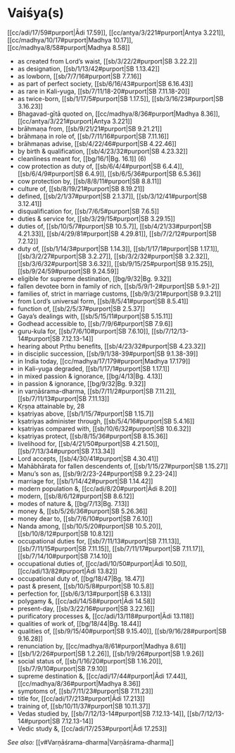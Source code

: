 # Vaiśya(s)

[[cc/adi/17/59#purport|Ādi 17.59]], [[cc/antya/3/221#purport|Antya 3.221]], [[cc/madhya/10/17#purport|Madhya 10.17]], [[cc/madhya/8/58#purport|Madhya 8.58]]

* as created from Lord’s waist, [[sb/3/22/2#purport|SB 3.22.2]]
* as designation, [[sb/1/13/42#purport|SB 1.13.42]]
* as lowborn, [[sb/7/7/16#purport|SB 7.7.16]]
* as part of perfect society, [[sb/6/16/43#purport|SB 6.16.43]]
* as rare in Kali-yuga, [[sb/7/11/18-20#purport|SB 7.11.18-20]]
* as twice-born, [[sb/1/17/5#purport|SB 1.17.5]], [[sb/3/16/23#purport|SB 3.16.23]]
* Bhagavad-gītā quoted on, [[cc/madhya/8/36#purport|Madhya 8.36]], [[cc/antya/3/221#purport|Antya 3.221]]
* brāhmaṇa from, [[sb/9/21/21#purport|SB 9.21.21]]
* brāhmaṇa in role of, [[sb/7/11/16#purport|SB 7.11.16]]
* brāhmaṇas advise, [[sb/4/22/46#purport|SB 4.22.46]]
* by birth & qualification, [[sb/4/23/32#purport|SB 4.23.32]]
* cleanliness meant for, [[bg/16/1|Bg. 16.1]] (6)
* cow protection as duty of, [[sb/6/4/4#purport|SB 6.4.4]], [[sb/6/4/9#purport|SB 6.4.9]], [[sb/6/5/36#purport|SB 6.5.36]]
* cow protection by, [[sb/8/8/11#purport|SB 8.8.11]]
* culture of, [[sb/8/19/21#purport|SB 8.19.21]]
* defined, [[sb/2/1/37#purport|SB 2.1.37]], [[sb/3/12/41#purport|SB 3.12.41]]
* disqualification for, [[sb/7/6/5#purport|SB 7.6.5]]
* duties & service for, [[sb/3/29/15#purport|SB 3.29.15]]
* duties of, [[sb/10/5/7#purport|SB 10.5.7]], [[sb/4/21/33#purport|SB 4.21.33]], [[sb/4/29/81#purport|SB 4.29.81]], [[sb/7/2/12#purport|SB 7.2.12]]
* duty of, [[sb/1/14/3#purport|SB 1.14.3]], [[sb/1/17/1#purport|SB 1.17.1]], [[sb/3/2/27#purport|SB 3.2.27]], [[sb/3/2/32#purport|SB 3.2.32]], [[sb/3/6/32#purport|SB 3.6.32]], [[sb/9/15/25#purport|SB 9.15.25]], [[sb/9/24/59#purport|SB 9.24.59]]
* eligible for supreme destination, [[bg/9/32|Bg. 9.32]]
* fallen devotee born in family of rich, [[sb/5/9/1-2#purport|SB 5.9.1-2]]
* families of, strict in marriage customs, [[sb/9/3/21#purport|SB 9.3.21]]
* from Lord’s universal form, [[sb/8/5/41#purport|SB 8.5.41]]
* function of, [[sb/2/5/37#purport|SB 2.5.37]]
* Gaya’s dealings with, [[sb/5/15/11#purport|SB 5.15.11]]
* Godhead accessible to, [[sb/7/9/6#purport|SB 7.9.6]]
* guru-kula for, [[sb/7/6/10#purport|SB 7.6.10]], [[sb/7/12/13-14#purport|SB 7.12.13-14]]
* hearing about Pṛthu benefits, [[sb/4/23/32#purport|SB 4.23.32]]
* in disciplic succession, [[sb/9/1/38-39#purport|SB 9.1.38-39]]
* in India today, [[cc/madhya/17/179#purport|Madhya 17.179]]
* in Kali-yuga degraded, [[sb/1/17/1#purport|SB 1.17.1]]
* in mixed passion & ignorance, [[bg/4/13|Bg. 4.13]]
* in passion & ignorance, [[bg/9/32|Bg. 9.32]]
* in varṇāśrama-dharma, [[sb/7/11/2#purport|SB 7.11.2]], [[sb/7/11/13#purport|SB 7.11.13]]
* Kṛṣṇa attainable by, 28 
* kṣatriyas above, [[sb/1/15/7#purport|SB 1.15.7]]
* kṣatriyas administer through, [[sb/5/4/16#purport|SB 5.4.16]]
* kṣatriyas compared with, [[sb/10/6/32#purport|SB 10.6.32]]
* kṣatriyas protect, [[sb/8/15/36#purport|SB 8.15.36]]
* livelihood for, [[sb/4/21/50#purport|SB 4.21.50]], [[sb/7/13/34#purport|SB 7.13.34]]
* Lord accepts, [[sb/4/30/41#purport|SB 4.30.41]]
* Mahābhārata for fallen descendents of, [[sb/1/15/27#purport|SB 1.15.27]]
* Manu’s son as, [[sb/9/2/23-24#purport|SB 9.2.23-24]]
* marriage for, [[sb/1/14/42#purport|SB 1.14.42]]
* modern population &, [[cc/adi/8/20#purport|Ādi 8.20]]
* modern, [[sb/8/6/12#purport|SB 8.6.12]]
* modes of nature &, [[bg/7/13|Bg. 7.13]]
* money &, [[sb/5/26/36#purport|SB 5.26.36]]
* money dear to, [[sb/7/6/10#purport|SB 7.6.10]]
* Nanda among, [[sb/10/5/20#purport|SB 10.5.20]], [[sb/10/8/12#purport|SB 10.8.12]]
* occupational duties for, [[sb/7/11/13#purport|SB 7.11.13]], [[sb/7/11/15#purport|SB 7.11.15]], [[sb/7/11/17#purport|SB 7.11.17]], [[sb/7/14/10#purport|SB 7.14.10]]
* occupational duties of, [[cc/adi/10/50#purport|Ādi 10.50]], [[cc/adi/13/82#purport|Ādi 13.82]]
* occupational duty of, [[bg/18/47|Bg. 18.47]]
* past & present, [[sb/10/5/8#purport|SB 10.5.8]]
* perfection for, [[sb/6/3/13#purport|SB 6.3.13]]
* polygamy &, [[cc/adi/14/58#purport|Ādi 14.58]]
* present-day, [[sb/3/22/16#purport|SB 3.22.16]]
* purificatory processes &, [[cc/adi/13/118#purport|Ādi 13.118]]
* qualities of work of, [[bg/18/44|Bg. 18.44]]
* qualities of, [[sb/9/15/40#purport|SB 9.15.40]], [[sb/9/16/28#purport|SB 9.16.28]]
* renunciation by, [[cc/madhya/8/61#purport|Madhya 8.61]]
*  [[sb/1/2/26#purport|SB 1.2.26]], [[sb/1/9/26#purport|SB 1.9.26]]
* social status of, [[sb/1/16/20#purport|SB 1.16.20]], [[sb/7/9/10#purport|SB 7.9.10]]
* supreme destination &, [[cc/adi/17/44#purport|Ādi 17.44]], [[cc/madhya/8/36#purport|Madhya 8.36]]
* symptoms of, [[sb/7/11/23#purport|SB 7.11.23]]
* title for, [[cc/adi/17/213#purport|Ādi 17.213]]
* training of, [[sb/10/11/37#purport|SB 10.11.37]]
* Vedas studied by, [[sb/7/12/13-14#purport|SB 7.12.13-14]], [[sb/7/12/13-14#purport|SB 7.12.13-14]]
* Vedic study &, [[cc/adi/17/253#purport|Ādi 17.253]]

*See also:* [[v#Varṇāśrama-dharma|Varṇāśrama-dharma]]
